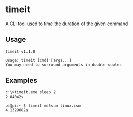 # timeit
A CLI tool used to time the duration of the given command 

## Usage

```
timeit v1.1.0

Usage: timeit [cmd] [args...]
You may need to surround arguments in double-quotes
```

## Examples
```
c:\>timeit.exe sleep 2
2.04042s
```

```
pi@pi:~ $ timeit md5sum linux.iso
4.1329682s
```
